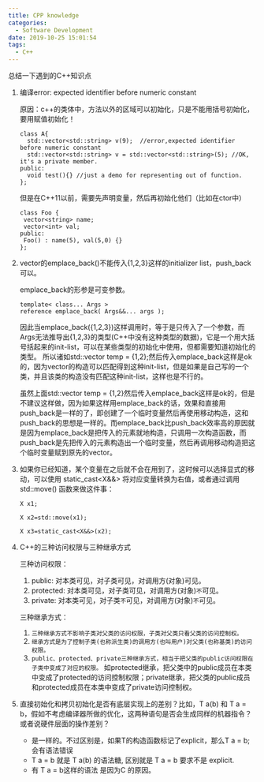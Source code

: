 ```yaml
---
title: CPP knowledge
categories:
  - Software Development
date: 2019-10-25 15:01:54
tags:
  - C++
---
```

总结一下遇到的C++知识点

1. 编译error: expected identifier before numeric constant
   
   原因：c++的类体中，方法以外的区域可以初始化，只是不能用括号初始化，要用赋值初始化！
   
   ```
   class A{
     std::vector<std::string> v(9);  //error,expected identifier before numeric constant
     std::vector<std::string> v = std::vector<std::string>(5); //OK, it's a private member.
   public:
     void test(){} //just a demo for representing out of function.
   };
   ```
   但是在C++11以前，需要先声明变量，然后再初始化他们（比如在ctor中）
   ```
   class Foo {
    vector<string> name;
    vector<int> val;
   public:
    Foo() : name(5), val(5,0) {}
   };
   ```

2. vector的emplace_back()不能传入{1,2,3}这样的initializer list，push_back可以。
    
    emplace_back的形参是可变参数。
    ```
    template< class... Args >
    reference emplace_back( Args&&... args );
    ```
    因此当emplace_back({1,2,3})这样调用时，等于是只传入了一个参数，而Args无法推导出{1,2,3}的类型(C++中没有这种类型的数据)，它是一个用大括号括起来的init-list，可以在某些类型的初始化中使用，但都需要知道初始化的类型。
    所以诸如std::vector temp = {1,2};然后传入emplace_back这样是ok的，因为vector的构造可以匹配得到这种init-list，但是如果是自己写的一个类，并且该类的构造没有匹配这种init-list，这样也是不行的。
    
    虽然上面std::vector temp = {1,2}然后传入emplace_back这样是ok的，但是不建议这样做，因为如果这样用emplace_back的话，效果和直接用push_back是一样的了，即创建了一个临时变量然后再使用移动构造，这和push_back的思想是一样的。而emplace_back比push_back效率高的原因就是因为emplace_back是把传入的元素就地构造，只调用一次构造函数，而push_back是先把传入的元素构造出一个临时变量，然后再调用移动构造把这个临时变量赋到原先的vector。
3. 如果你已经知道，某个变量在之后就不会在用到了，这时候可以选择显式的移动，可以使用
static_cast<X&&>
将对应变量转换为右值，或者通过调用
std::move()
函数来做这件事：
   ```
   X x1;

   X x2=std::move(x1);

   X x3=static_cast<X&&>(x2);
   ```
4. C++的三种访问权限与三种继承方式
   
   三种访问权限：
   1. public: 对本类可见，对子类可见，对调用方(对象)可见。
   2. protected: 对本类可见，对子类可见，对调用方(对象)`不`可见。
   3. private: 对本类可见，对子类`不`可见，对调用方(对象)`不`可见。
   
   三种继承方式：
   
   1. `三种继承方式不影响子类对父类的访问权限，子类对父类只看父类的访问控制权。`
   2. `继承方式是为了控制子类(也称派生类)的调用方(也叫用户)对父类(也称基类)的访问权限。`
   3. `public、protected、private三种继承方式，相当于把父类的public访问权限在子类中变成了对应的权限。` 如protected继承，把父类中的public成员在本类中变成了protected的访问控制权限；private继承，把父类的public成员和protected成员在本类中变成了private访问控制权。
5. 直接初始化和拷贝初始化是否有底层实现上的差别？比如，T a(b) 和 T a = b，假如不考虑编译器所做的优化，这两种语句是否会生成同样的机器指令？或者说硬件层面的操作差别？
   - 是一样的。不过区别是，如果T的构造函数标记了explicit，那么T a = b;会有语法错误
   - T a = b 就是 T a(b) 的语法糖, 区别就是 T a = b 要求不是 explicit.
   - 有 T a = b这样的语法 是因为C 的原因。